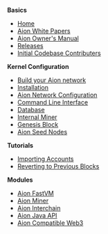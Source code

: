 **Basics** 
- [Home](https://github.com/aionnetwork/aion/wiki)
- [Aion White Papers](https://aion.network/whitepapers.html)
- [Aion Owner's Manual](https://github.com/aionnetwork/aion/wiki/Aion-Owner's-Manual)
- [Releases](https://github.com/aionnetwork/aion/releases)
- [Initial Codebase Contributers](https://github.com/aionnetwork/aion/wiki/Contributors)

**Kernel Configuration**
- [Build your Aion network](https://github.com/aionnetwork/aion/wiki/Build-your-Aion-network)
- [Installation](https://github.com/aionnetwork/aion/wiki/Installation)
- [Aion Network Configuration](https://github.com/aionnetwork/aion/wiki/Aion-Network-Configuration)
- [Command Line Interface](https://github.com/aionnetwork/aion/wiki/Command-Line-Interface)
- [Database](https://github.com/aionnetwork/aion/wiki/Database) 
- [Internal Miner](https://github.com/aionnetwork/aion/wiki/Internal-Miner)
- [Genesis Block](https://github.com/aionnetwork/aion/wiki/Genesis-Block)
- [Aion Seed Nodes](https://github.com/aionnetwork/aion/wiki/Aion-Seed-nodes)

**Tutorials**
- [Importing Accounts](https://github.com/aionnetwork/aion/wiki/Importing-Accounts)
- [Reverting to Previous Blocks](https://github.com/aionnetwork/aion/wiki/Reverting-to-Previous-Blocks)

**Modules**
- [Aion FastVM](https://github.com/aionnetwork/aion_fastvm)
- [Aion Miner](https://github.com/aionnetwork/aion_miner)
- [Aion Interchain](https://github.com/aionnetwork/aion_interchain)
- [Aion Java API](https://github.com/aionnetwork/aion_api)
- [Aion Compatible Web3](https://github.com/aionnetwork/aion_web3)